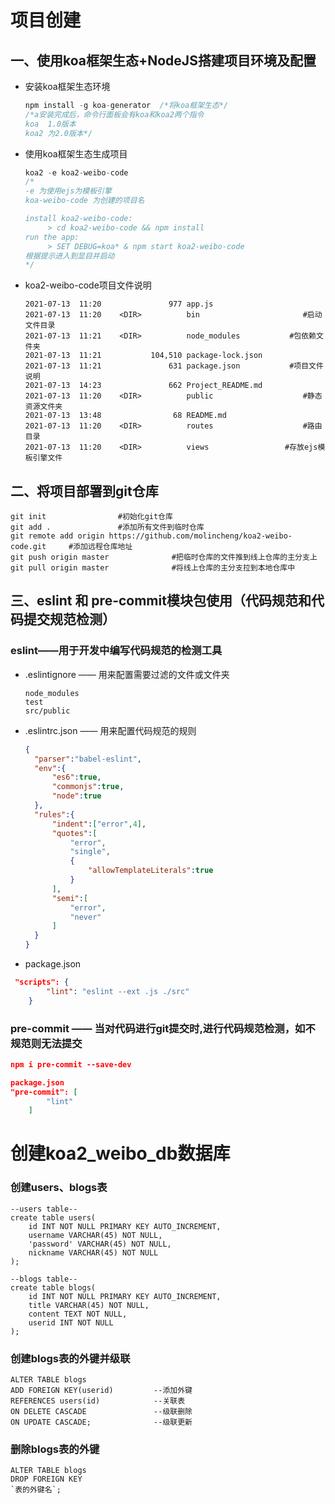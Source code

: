# 项目创建

## 一、使用koa框架生态+NodeJS搭建项目环境及配置

+ 安装koa框架生态环境

  ```javascript
  npm install -g koa-generator	/*将koa框架生态*/
  /*a安装完成后，命令行面板会有koa和koa2两个指令
  koa  1.0版本
  koa2 为2.0版本*/
  ```

+ 使用koa框架生态生成项目

  ```javascript
  koa2 -e koa2-weibo-code
  /*
  -e 为使用ejs为模板引擎
  koa-weibo-code 为创建的项目名
  
  install koa2-weibo-code:
       > cd koa2-weibo-code && npm install
  run the app:
       > SET DEBUG=koa* & npm start koa2-weibo-code
  根据提示进入到显目并启动
  */
  ```

+ koa2-weibo-code项目文件说明

  ```
  2021-07-13  11:20               977 app.js
  2021-07-13  11:20    <DIR>          bin						#启动文件目录
  2021-07-13  11:21    <DIR>          node_modules			 #包依赖文件夹
  2021-07-13  11:21           104,510 package-lock.json		
  2021-07-13  11:21               631 package.json			 #项目文件说明
  2021-07-13  14:23               662 Project_README.md
  2021-07-13  11:20    <DIR>          public					#静态资源文件夹
  2021-07-13  13:48                68 README.md
  2021-07-13  11:20    <DIR>          routes					#路由目录
  2021-07-13  11:20    <DIR>          views					#存放ejs模板引擎文件
  ```

## 二、将项目部署到git仓库

```
git init				#初始化git仓库
git add .				#添加所有文件到临时仓库
git remote add origin https://github.com/molincheng/koa2-weibo-code.git		#添加远程仓库地址
git push origin master				#把临时仓库的文件推到线上仓库的主分支上
git pull origin master				#将线上仓库的主分支拉到本地仓库中
```

## 三、eslint 和 pre-commit模块包使用（代码规范和代码提交规范检测）

### eslint——用于开发中编写代码规范的检测工具

+ .eslintignore —— 用来配置需要过滤的文件或文件夹

  ```
  node_modules
  test
  src/public
  ```

+ .eslintrc.json —— 用来配置代码规范的规则

  ```json
  {
  	"parser":"babel-eslint",
  	"env":{
  		"es6":true,
  		"commonjs":true,
  		"node":true
  	},
  	"rules":{
  		"indent":["error",4],
  		"quotes":[
  			"error",
  			"single",
  			{
  				"allowTemplateLiterals":true
  			}
  		],
  		"semi":[
  			"error",
  			"never"
  		]
  	}
  }
  ```

+ package.json

```json
 "scripts": {
        "lint": "eslint --ext .js ./src"
    }
```



### pre-commit —— 当对代码进行git提交时,进行代码规范检测，如不规范则无法提交

```json
npm i pre-commit --save-dev

package.json
"pre-commit": [
        "lint"
    ]

```

# 创建koa2_weibo_db数据库

### 创建users、blogs表

```mysql
--users table--
create table users(
    id INT NOT NULL PRIMARY KEY AUTO_INCREMENT,
    username VARCHAR(45) NOT NULL,
    'password' VARCHAR(45) NOT NULL,
    nickname VARCHAR(45) NOT NULL
);

--blogs table--
create table blogs(
    id INT NOT NULL PRIMARY KEY AUTO_INCREMENT,
    title VARCHAR(45) NOT NULL,
    content TEXT NOT NULL,
    userid INT NOT NULL
);
```

### 创建blogs表的外键并级联

```MYSQL
ALTER TABLE blogs
ADD FOREIGN KEY(userid)			--添加外键
REFERENCES users(id)			--关联表
ON DELETE CASCADE				--级联删除
ON UPDATE CASCADE;				--级联更新
```

### 删除blogs表的外键

```mysql
ALTER TABLE blogs
DROP FOREIGN KEY
`表的外键名`;
```

